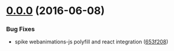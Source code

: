 <a name="0.0.0"></a>
# [0.0.0](https://aui-team-bot/:j6Rw/%22Jt4J+3~Y-%,@bitbucket.org/atlassian/atlaskit-spike.git/compare/12.0.1-tmp-atlaskit-component-c...v0.0.0) (2016-06-08)


### Bug Fixes

* spike webanimations-js polyfill and react integration ([653f208](https://aui-team-bot/:j6Rw/%22Jt4J+3~Y-%,@bitbucket.org/atlassian/atlaskit-spike.git/commits/653f208))



